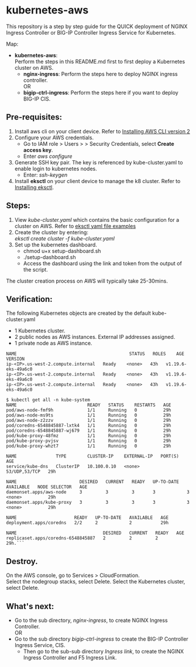 # kubernetes-aws
This repository is a step by step guide for the QUICK deployment of NGINX Ingress Controller or BIG-IP Controller Ingress Service for Kubernetes.  

Map:
- **kubernetes-aws**:  
  Perform the steps in this README.md first to first deploy a Kubernetes cluster on AWS.    
     - **nginx-ingress**: Perform the steps here to deploy NGINX ingress controller.  
     OR
     - **bigip-ctrl-ingress**: Perform the steps here if you want to deploy BIG-IP CIS.  

## Pre-requisites:
1. Install aws cli on your client device. Refer to [Installing AWS CLI version 2](https://docs.aws.amazon.com/cli/latest/userguide/install-cliv2.html)
2. Configure your AWS credentials.
   - Go to IAM role > Users > <User> > Security Credentials, select **Create access key**.
   - Enter *aws configure*
3. Generate SSH key pair. The key is referenced by kube-cluster.yaml to enable login to kubernetes nodes.
   - Enter: *ssh-keygen*
4. Install **eksctl** on your client device to manage the k8 cluster. Refer to [Installing eksctl](https://docs.aws.amazon.com/eks/latest/userguide/eksctl.html).

## Steps:
1. View *kube-cluster.yaml* which contains the basic configuration for a cluster on AWS. Refer to [eksctl yaml file examples](https://github.com/weaveworks/eksctl/tree/main/examples) 
2. Create the cluster by entering:  
*eksctl create cluster -f kube-cluster.yaml*  
3. Set up the kubernetes dashboard.  
   - chmod u+x setup-dashboard.sh
   - ./setup-dashboard.sh
   - Access the dashboard using the link and token from the output of the script.

The cluster creation process on AWS will typically take 25-30mins. 

## Verification:
The following Kubernetes objects are created by the default kube-cluster.yaml
- 1 Kubernetes cluster.
- 2 public nodes as AWS instances. External IP addresses assigned.
- 1 private node as AWS instance.  
  
```$ kubectl get nodes. 
NAME                                           STATUS   ROLES    AGE   VERSION   
ip-<IP>.us-west-2.compute.internal   Ready    <none>   43h   v1.19.6-eks-49a6c0  
ip-<IP>.us-west-2.compute.internal   Ready    <none>   43h   v1.19.6-eks-49a6c0  
ip-<IP>.us-west-2.compute.internal   Ready    <none>   43h   v1.19.6-eks-49a6c0  

$ kubectl get all -n kube-system   
NAME                           READY   STATUS    RESTARTS   AGE  
pod/aws-node-fmf9h             1/1     Running   0          29h  
pod/aws-node-ms9ts             1/1     Running   0          29h  
pod/aws-node-z2zzv             1/1     Running   0          29h  
pod/coredns-6548845887-lxtk4   1/1     Running   0          29h  
pod/coredns-6548845887-wj679   1/1     Running   0          29h  
pod/kube-proxy-48fmz           1/1     Running   0          29h  
pod/kube-proxy-pvjsv           1/1     Running   0          29h  
pod/kube-proxy-whzt7           1/1     Running   0          29h  

NAME               TYPE        CLUSTER-IP    EXTERNAL-IP   PORT(S)         AGE  
service/kube-dns   ClusterIP   10.100.0.10   <none>        53/UDP,53/TCP   29h  

NAME                        DESIRED   CURRENT   READY   UP-TO-DATE   AVAILABLE   NODE SELECTOR   AGE  
daemonset.apps/aws-node     3         3         3       3            3           <none>          29h  
daemonset.apps/kube-proxy   3         3         3       3            3           <none>          29h  

NAME                      READY   UP-TO-DATE   AVAILABLE   AGE  
deployment.apps/coredns   2/2     2            2           29h  

NAME                                 DESIRED   CURRENT   READY   AGE  
replicaset.apps/coredns-6548845887   2         2         2       29h.```   
```  

## Destroy.  
On the AWS console, go to Services > CloudFormation.   
Select the nodegroup stacks, select Delete. 
Select the Kubernetes cluster, select Delete.  

## What's next:  
- Go to the sub directory, *nginx-ingress*, to create NGINX Ingress Controller.    
OR
- Go to the sub directory *bigip-ctrl-ingress* to create the BIG-IP Controller Ingress Service, CIS.  
  -  Then go to the sub-sub directory *Ingress link*, to create the NGINX Ingress Controller and F5 Ingress Link.  
